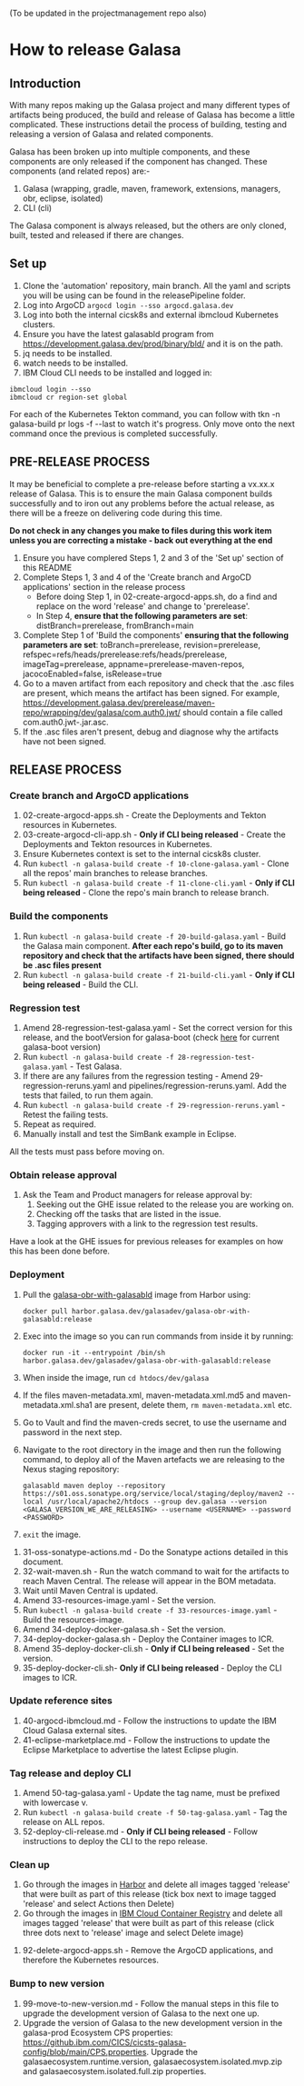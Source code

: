 (To be updated in the projectmanagement repo also)

# How to release Galasa


## Introduction
With many repos making up the Galasa project and many different types of artifacts being produced, the build and release of Galasa has become a little complicated. These instructions detail the process of building, testing and releasing a version of Galasa and related components.

Galasa has been broken up into multiple components, and these components are only released if the component has changed. These components (and related repos) are:-

1. Galasa (wrapping, gradle, maven, framework, extensions, managers, obr, eclipse, isolated)
1. CLI (cli)

The Galasa component is always released, but the others are only cloned, built, tested and released if there are changes.


## Set up

1. Clone the 'automation' repository, main branch. All the yaml and scripts you will be using can be found in the releasePipeline folder.
1. Log into ArgoCD `argocd login --sso argocd.galasa.dev`
1. Log into both the internal cicsk8s and external ibmcloud Kubernetes clusters.
1. Ensure you have the latest galasabld program from https://development.galasa.dev/prod/binary/bld/ and it is on the path.
1. jq needs to be installed.
1. watch needs to be installed.
6. IBM Cloud CLI needs to be installed and logged in:
```
ibmcloud login --sso
ibmcloud cr region-set global
```

For each of the Kubernetes Tekton command, you can follow with tkn -n galasa-build pr logs -f --last to watch it's progress. Only move onto the next command once the previous is completed successfully.


## PRE-RELEASE PROCESS
It may be beneficial to complete a pre-release before starting a vx.xx.x release of Galasa. This is to ensure the main Galasa component builds successfully and to iron out any problems before the actual release, as there will be a freeze on delivering code during this time. 

**Do not check in any changes you make to files during this work item unless you are correcting a mistake - back out everything at the end**

1. Ensure you have complered Steps 1, 2 and 3 of the 'Set up' section of this README
1. Complete Steps 1, 3 and 4 of the 'Create branch and ArgoCD applications' section in the release process
   - Before doing Step 1, in 02-create-argocd-apps.sh, do a find and replace on the word 'release' and change to 'prerelease'. 
   - In Step 4, **ensure that the following parameters are set**: distBranch=prerelease, fromBranch=main
1. Complete Step 1 of 'Build the components' **ensuring that the following parameters are set**: toBranch=prerelease, revision=prerelease, refspec=refs/heads/prerelease:refs/heads/prerelease, imageTag=prerelease, appname=prerelease-maven-repos, jacocoEnabled=false, isRelease=true
1. Go to a maven artifact from each repository and check that the .asc files are present, which means the artifact has been signed. For example, https://development.galasa.dev/prerelease/maven-repo/wrapping/dev/galasa/com.auth0.jwt/<VERSION> should contain a file called com.auth0.jwt-<VERSION>.jar.asc.
1. If the .asc files aren't present, debug and diagnose why the artifacts have not been signed.


## RELEASE PROCESS

### Create branch and ArgoCD applications

1. 02-create-argocd-apps.sh - Create the Deployments and Tekton resources in Kubernetes.
1. 03-create-argocd-cli-app.sh - **Only if CLI being released** - Create the Deployments and Tekton resources in Kubernetes.
1. Ensure Kubernetes context is set to the internal cicsk8s cluster.
1. Run `kubectl -n galasa-build create -f 10-clone-galasa.yaml` - Clone all the repos' main branches to release branches.
1. Run `kubectl -n galasa-build create -f 11-clone-cli.yaml` - **Only if CLI being released** - Clone the repo's main branch to release branch.

### Build the components

1. Run `kubectl -n galasa-build create -f 20-build-galasa.yaml` - Build the Galasa main component. **After each repo's build, go to its maven repository and check that the artifacts have been signed, there should be .asc files present**
1. Run `kubectl -n galasa-build create -f 21-build-cli.yaml` - **Only if CLI being released** - Build the CLI.

### Regression test

1. Amend 28-regression-test-galasa.yaml - Set the correct version for this release, and the bootVersion for galasa-boot (check [here](https://development.galasa.dev/main/maven-repo/obr/dev/galasa/galasa-boot/) for current galasa-boot version)
1. Run `kubectl -n galasa-build create -f 28-regression-test-galasa.yaml` - Test Galasa.
1. If there are any failures from the regression testing - Amend 29-regression-reruns.yaml and pipelines/regression-reruns.yaml. Add the tests that failed, to run them again.
1. Run `kubectl -n galasa-build create -f 29-regression-reruns.yaml` - Retest the failing tests.
1. Repeat as required.
1. Manually install and test the SimBank example in Eclipse.

All the tests must pass before moving on.

### Obtain release approval

1. Ask the Team and Product managers for release approval by:
   1. Seeking out the GHE issue related to the release you are working on.
   2. Checking off the tasks that are listed in the issue.
   3. Tagging approvers with a link to the regression test results.

Have a look at the GHE issues for previous releases for examples on how this has been done before. 

### Deployment

<!-- Commenting out the steps below for now as they do not work. An item is open to fix this. Temporary steps to work around this below: -->
<!-- 1. Amend 30-deploy-maven-galasa.yaml and amend the version parameter to the release.
1. Run `kubectl -n galasa-build create -f 30-deploy-maven-galasa.yaml` - Deploy the maven artifacts to OSS Sonatype. -->
1. Pull the [galasa-obr-with-galasabld](https://harbor.galasa.dev/harbor/projects/3/repositories/galasa-obr-with-galasabld/artifacts-tab) image from Harbor using:

   ```
   docker pull harbor.galasa.dev/galasadev/galasa-obr-with-galasabld:release
   ```

2. Exec into the image so you can run commands from inside it by running:

   ```
   docker run -it --entrypoint /bin/sh harbor.galasa.dev/galasadev/galasa-obr-with-galasabld:release
   ```

3. When inside the image, run `cd htdocs/dev/galasa`
4. If the files maven-metadata.xml, maven-metadata.xml.md5 and maven-metadata.xml.sha1 are present, delete them, `rm maven-metadata.xml` etc.
5. Go to Vault and find the maven-creds secret, to use the username and password in the next step.
6. Navigate to the root directory in the image and then run the following command, to deploy all of the Maven artefacts we are releasing to the Nexus staging repository:

   ```
   galasabld maven deploy --repository https://s01.oss.sonatype.org/service/local/staging/deploy/maven2 --local /usr/local/apache2/htdocs --group dev.galasa --version <GALASA_VERSION_WE_ARE_RELEASING> --username <USERNAME> --password <PASSWORD>
   ```

7. `exit` the image.
<!-- End of temporary steps -->
1. 31-oss-sonatype-actions.md - Do the Sonatype actions detailed in this document.
2. 32-wait-maven.sh - Run the watch command to wait for the artifacts to reach Maven Central. The release will appear in the BOM metadata.
3. Wait until Maven Central is updated.
4. Amend 33-resources-image.yaml - Set the version.
5. Run `kubectl -n galasa-build create -f 33-resources-image.yaml` - Build the resources-image.
6. Amend 34-deploy-docker-galasa.sh - Set the version.
7. 34-deploy-docker-galasa.sh - Deploy the Container images to ICR.
8. Amend 35-deploy-docker-cli.sh - **Only if CLI being released** - Set the version.
9. 35-deploy-docker-cli.sh- **Only if CLI being released** - Deploy the CLI images to ICR.

### Update reference sites

1. 40-argocd-ibmcloud.md - Follow the instructions to update the IBM Cloud Galasa external sites.
1. 41-eclipse-marketplace.md - Follow the instructions to update the Eclipse Marketplace to advertise the latest Eclipse plugin.

### Tag release and deploy CLI

1. Amend 50-tag-galasa.yaml - Update the tag name, must be prefixed with lowercase v.
1. Run `kubectl -n galasa-build create -f 50-tag-galasa.yaml` - Tag the release on ALL repos.
1. 52-deploy-cli-release.md - **Only if CLI being released** - Follow instructions to deploy the CLI to the repo release.

### Clean up

<!-- 1. Run `kubectl -n galasa-build create -f 90-delete-all-branches.yaml` - Delete the release branch in ALL repos. -->
<!-- Temporary steps until we can automate deleting the 'release' images: -->
1. Go through the images in [Harbor](harbor.galasa.dev) and delete all images tagged 'release' that were built as part of this release (tick box next to image tagged 'release' and select Actions then Delete)
1. Go through the images in [IBM Cloud Container Registry](https://cloud.ibm.com/registry/images) and delete all images tagged 'release' that were built as part of this release (click three dots next to 'release' image and select Delete image)
<!-- End of temporary steps-->
1. 92-delete-argocd-apps.sh - Remove the ArgoCD applications, and therefore the Kubernetes resources.

### Bump to new version

1. 99-move-to-new-version.md - Follow the manual steps in this file to upgrade the development version of Galasa to the next one up.
1. Upgrade the version of Galasa to the new development version in the galasa-prod Ecosystem CPS properties: https://github.ibm.com/CICS/cicsts-galasa-config/blob/main/CPS.properties. Upgrade the galasaecosystem.runtime.version, galasaecosystem.isolated.mvp.zip and galasaecosystem.isolated.full.zip properties.